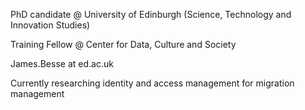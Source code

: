 PhD candidate @ University of Edinburgh (Science, Technology and Innovation Studies)

Training Fellow @ Center for Data, Culture and Society

James.Besse at ed.ac.uk

Currently researching identity and access management for migration management 

  
